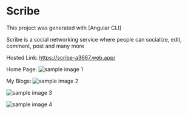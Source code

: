 # Scribe

This project was generated with [Angular CLI]

Scribe is a social networking service where people can socialize, edit, comment, post and many more

Hosted Link: https://scribe-a3667.web.app/

Home Page:
![sample image 1](https://github.com/ajaykmr8684/SCRIBE/blob/master/Sample%20Images/Screenshot%20(26).png)

My Blogs:
![sample image 2](https://github.com/ajaykmr8684/SCRIBE/blob/master/Sample%20Images/Screenshot%20(33).png)


![sample image 3](https://github.com/ajaykmr8684/SCRIBE/blob/master/Sample%20Images/Screenshot%20(35).png)

![sample image 4](https://github.com/ajaykmr8684/SCRIBE/blob/master/Sample%20Images/Screenshot%20(37).png)

